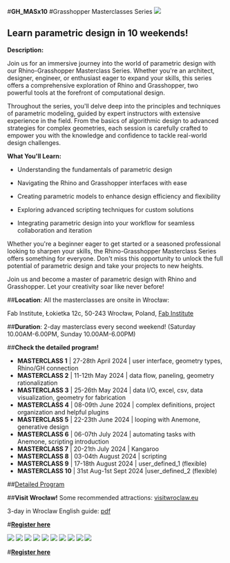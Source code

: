 







#**GH_MASx10**
#Grasshopper Masterclasses Series
![](nav/assets/events/GH_Masterclass.jpg)

## **Learn parametric design in 10 weekends!**

**Description:**

Join us for an immersive journey into the world of parametric design with our Rhino-Grasshopper Masterclass Series. Whether you're an architect, designer, engineer, or enthusiast eager to expand your skills, this series offers a comprehensive exploration of Rhino and Grasshopper, two powerful tools at the forefront of computational design.

Throughout the series, you'll delve deep into the principles and techniques of parametric modeling, guided by expert instructors with extensive experience in the field. From the basics of algorithmic design to advanced strategies for complex geometries, each session is carefully crafted to empower you with the knowledge and confidence to tackle real-world design challenges.

**What You'll Learn:**

- Understanding the fundamentals of parametric design

- Navigating the Rhino and Grasshopper interfaces with ease

- Creating parametric models to enhance design efficiency and flexibility

- Exploring advanced scripting techniques for custom solutions

- Integrating parametric design into your workflow for seamless collaboration and iteration



Whether you're a beginner eager to get started or a seasoned professional looking to sharpen your skills, the Rhino-Grasshopper Masterclass Series offers something for everyone. Don't miss this opportunity to unlock the full potential of parametric design and take your projects to new heights.

Join us and become a master of parametric design with Rhino and Grasshopper. Let your creativity soar like never before!

##**Location**:
All the masterclasses are onsite in Wrocław:

Fab Institute, Łokietka 12c, 50-243 Wrocław, Poland, [Fab Institute](https://fabfoundation.pl/nav/fablabs/fab-institute/)

##**Duration**:
2-day masterclass every second weekend! (Saturday 10.00AM-6.00PM, Sunday 10.00AM-6.00PM)

##**Check the detailed program!**


- **MASTERCLASS 1** | 27-28th April 2024 | user interface, geometry types, Rhino/GH connection
- **MASTERCLASS 2** | 11-12th May 2024 | data flow, paneling, geometry rationalization
- **MASTERCLASS 3** | 25-26th May 2024 | data I/O, excel, csv, data visualization,  geometry for fabrication
- **MASTERCLASS 4** | 08-09th June 2024 |  complex definitions, project organization and helpful plugins
- **MASTERCLASS 5** | 22-23th June 2024 | looping with Anemone, generative design
- **MASTERCLASS 6** | 06-07th July 2024 | automating tasks with Anemone, scripting introduction
- **MASTERCLASS 7** | 20-21th July 2024 | Kangaroo
- **MASTERCLASS 8** | 03-04th August 2024 | scripting
- **MASTERCLASS 9** | 17-18th August 2024 | user_defined_1 (flexible)
- **MASTERCLASS 10** | 31st Aug-1st Sept 2024 |user_defined_2 (flexible)


##[Detailed Program](https://docs.google.com/document/d/1wSE3tbdQUosJFXzS0XVwUW4YGrsqglOkHP1cl40cTl8/edit?usp=sharing)

##**Visit Wrocław!**
Some recommended attractions: [visitwroclaw.eu](https://visitwroclaw.eu/en/)

 3-day in Wroclaw English guide: [pdf](https://visitwroclaw.eu/en/files-en/dokumenty/6535/3%20days%20in%20Wroclaw_EN.pdf)




#[**Register here**](https://www.eventbrite.com/cc/gh-masx10-a-grasshopper-masterclass-series-3254029?utm-campaign=social&utm-content=attendeeshare&utm-medium=discovery&utm-term=odclsxcollection&utm-source=cp&aff=odclsxcollection)



![](nav/assets/events/GH_M.jpg)
![](nav/assets/events/GH_M2.jpg)
![](nav/assets/events/GH_M3.jpg)
![](nav/assets/events/GH_M4.jpg)
![](nav/assets/events/GH_M5.jpg)
![](nav/assets/events/GH_M6.jpg)
![](nav/assets/events/GH_M7.jpg)
![](nav/assets/events/GH_M8.jpg)
![](nav/assets/events/GH_M9.jpg)
![](nav/assets/events/GH_M10.jpg)

#[**Register here**](https://www.eventbrite.com/cc/gh-masx10-a-grasshopper-masterclass-series-3254029?utm-campaign=social&utm-content=attendeeshare&utm-medium=discovery&utm-term=odclsxcollection&utm-source=cp&aff=odclsxcollection)
